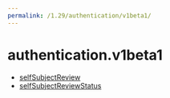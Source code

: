 ```yaml
---
permalink: /1.29/authentication/v1beta1/
---
```


# authentication.v1beta1



* [selfSubjectReview](selfSubjectReview.md)
* [selfSubjectReviewStatus](selfSubjectReviewStatus.md)